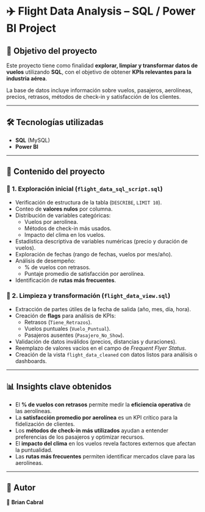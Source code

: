 # ✈️ Flight Data Analysis – SQL / Power BI Project  

## 📌 Objetivo del proyecto  
Este proyecto tiene como finalidad **explorar, limpiar y transformar datos de vuelos** utilizando **SQL**, con el objetivo de obtener **KPIs relevantes para la industria aérea**.  

La base de datos incluye información sobre vuelos, pasajeros, aerolíneas, precios, retrasos, métodos de check-in y satisfacción de los clientes.  

---

## 🛠️ Tecnologías utilizadas  
- **SQL** (MySQL)  
- **Power BI**  

---

## 📂 Contenido del proyecto  

### 🔹 1. Exploración inicial (`flight_data_sql_script.sql`)  
- Verificación de estructura de la tabla (`DESCRIBE`, `LIMIT 10`).  
- Conteo de **valores nulos** por columna.  
- Distribución de variables categóricas:  
  - Vuelos por aerolínea.  
  - Métodos de check-in más usados.  
  - Impacto del clima en los vuelos.  
- Estadística descriptiva de variables numéricas (precio y duración de vuelos).  
- Exploración de fechas (rango de fechas, vuelos por mes/año).  
- Análisis de desempeño:  
  - % de vuelos con retrasos.  
  - Puntaje promedio de satisfacción por aerolínea.  
- Identificación de **rutas más frecuentes**.  

### 🔹 2. Limpieza y transformación (`flight_data_view.sql`)  
- Extracción de partes útiles de la fecha de salida (año, mes, día, hora).  
- Creación de **flags** para análisis de KPIs:  
  - Retrasos (`Tiene_Retrazos`).  
  - Vuelos puntuales (`Vuelo_Puntual`).  
  - Pasajeros ausentes (`Pasajero_No_Show`).  
- Validación de datos inválidos (precios, distancias y duraciones).  
- Reemplazo de valores vacíos en el campo de *Frequent Flyer Status*.  
- Creación de la vista `flight_data_cleaned` con datos listos para análisis o dashboards.  

---

## 📊 Insights clave obtenidos  
- El **% de vuelos con retrasos** permite medir la **eficiencia operativa** de las aerolíneas.  
- La **satisfacción promedio por aerolínea** es un KPI crítico para la fidelización de clientes.  
- Los **métodos de check-in más utilizados** ayudan a entender preferencias de los pasajeros y optimizar recursos.  
- El **impacto del clima** en los vuelos revela factores externos que afectan la puntualidad.  
- Las **rutas más frecuentes** permiten identificar mercados clave para las aerolíneas.  

---

## 📌 Autor  
👤 **Brian Cabral**  
